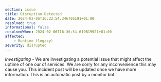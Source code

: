 ```yaml
---
section: issue
title: Disruption Detected
date: 2024-02-06T16:33:54.346706191+01:00
resolved: true
informational: false
resolvedWhen: 2024-02-06T16:36:54.619819921+01:00
affected:
    - Runtime (legacy)
severity: disrupted
---
```

*Investigating* - We are investigating a potential issue that might affect the uptime of one our of services. We are sorry for any inconvenience this may cause you. This incident post will be updated once we have more information.
This is an automatic post by a monitor bot.
